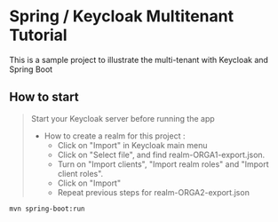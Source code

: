 # Spring / Keycloak Multitenant Tutorial

This is a sample project to illustrate the multi-tenant with Keycloak and Spring Boot

## How to start

> Start your Keycloak server before running the app
> * How to create a realm for this project :
>   * Click on "Import" in Keycloak main menu
>   * Click on "Select file", and find realm-ORGA1-export.json.
>   * Turn on "Import clients", "Import realm roles" and "Import client roles".
>   * Click on "Import"
>   * Repeat previous steps for realm-ORGA2-export.json

```shell
mvn spring-boot:run
```
